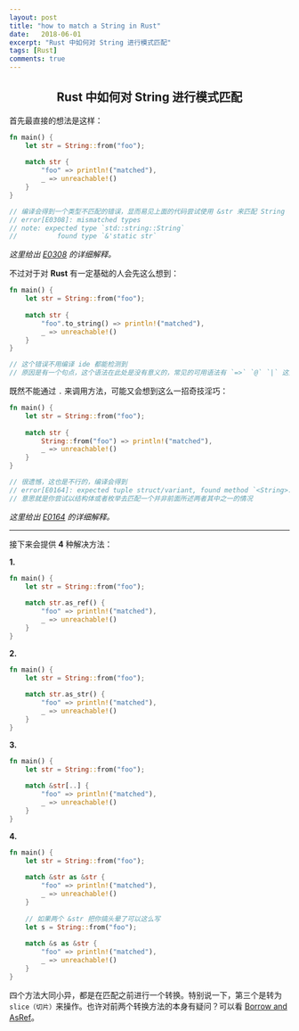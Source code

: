 ```yaml
---
layout: post
title: "how to match a String in Rust"
date:   2018-06-01
excerpt: "Rust 中如何对 String 进行模式匹配"
tags: [Rust]
comments: true
---
```


<center><h2>Rust 中如何对 String 进行模式匹配</h2></center>

<!--more-->

首先最直接的想法是这样：

```rust
fn main() {
    let str = String::from("foo");
    
    match str {
        "foo" => println!("matched"),
        _ => unreachable!()
    }
}

// 编译会得到一个类型不匹配的错误，显而易见上面的代码尝试使用 &str 来匹配 String
// error[E0308]: mismatched types
// note: expected type `std::string::String`
//          found type `&'static str`
```

*这里给出 [E0308](https://doc.rust-lang.org/error-index.html#E0308) 的详细解释。*

不过对于对 **Rust** 有一定基础的人会先这么想到：

```rust
fn main() {
    let str = String::from("foo");
    
    match str {
        "foo".to_string() => println!("matched"),
        _ => unreachable!()
    }
}

// 这个错误不用编译 ide 都能检测到
// 原因是有一个句点，这个语法在此处是没有意义的，常见的可用语法有 `=>` `@` `|` 这些
```

既然不能通过 `.` 来调用方法，可能又会想到这么一招奇技淫巧：

```rust
fn main() {
    let str = String::from("foo");
    
    match str {
        String::from("foo") => println!("matched"),
        _ => unreachable!()
    }
}

// 很遗憾，这也是不行的，编译会得到
// error[E0164]: expected tuple struct/variant, found method `<String>::from`
// 意思就是你尝试以结构体或者枚举去匹配一个并非前面所述两者其中之一的情况
```

*这里给出 [E0164](https://doc.rust-lang.org/error-index.html#E0164) 的详细解释。*

---

接下来会提供 **4** 种解决方法：

**1.**

```rust
fn main() {
    let str = String::from("foo");
    
    match str.as_ref() {
        "foo" => println!("matched"),
        _ => unreachable!()
    }
}
```

**2.**

```rust
fn main() {
    let str = String::from("foo");
    
    match str.as_str() {
        "foo" => println!("matched"),
        _ => unreachable!()
    }
}
```

**3.**

```rust
fn main() {
    let str = String::from("foo");
    
    match &str[..] {
        "foo" => println!("matched"),
        _ => unreachable!()
    }
}
```

**4.**

```rust
fn main() {
    let str = String::from("foo");
    
    match &str as &str {
        "foo" => println!("matched"),
        _ => unreachable!()
    }
    
    // 如果两个 &str 把你搞头晕了可以这么写
    let s = String::from("foo");
    
    match &s as &str {
        "foo" => println!("matched"),
        _ => unreachable!()
    }
}
```

四个方法大同小异，都是在匹配之前进行一个转换。特别说一下，第三个是转为 `slice（切片）`来操作。也许对前两个转换方法的本身有疑问？可以看 [Borrow and AsRef](https://uvwvu.xyz/Rust/Borrow-and-AsRef.rust)。